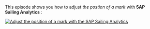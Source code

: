 This episode shows you how to adjust *the postion of a mark* with **SAP Sailing Analytics** :

[![Adjust the position of a mark with the SAP Sailing Analytics](https://i.vimeocdn.com/video/1010892770-68eafb9d9777a29688f3fa3dd35f2c82574a8072d69f1ae144ef4a56d7835562-d?f=webp&region=us)](https://vimeo.com/488483711)